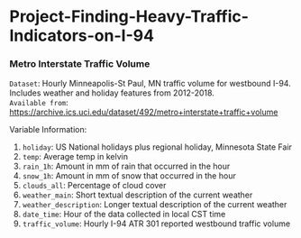 # Project-Finding-Heavy-Traffic-Indicators-on-I-94

### Metro Interstate Traffic Volume
`Dataset`: Hourly Minneapolis-St Paul, MN traffic volume for westbound I-94. Includes weather and holiday features from 2012-2018.<br>
`Available from`: https://archive.ics.uci.edu/dataset/492/metro+interstate+traffic+volume <br>

Variable Information: <br>
1. `holiday`: US National holidays plus regional holiday, Minnesota State Fair
2. `temp`: Average temp in kelvin
3. `rain_1h`: Amount in mm of rain that occurred in the hour
4. `snow_1h`: Amount in mm of snow that occurred in the hour
5. `clouds_all`: Percentage of cloud cover
6. `weather_main`: Short textual description of the current weather
7. `weather_description`: Longer textual description of the current weather
8. `date_time`: Hour of the data collected in local CST time
9. `traffic_volume`: Hourly I-94 ATR 301 reported westbound traffic volume
